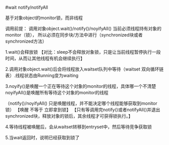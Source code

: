 #wait notify/notifyAll

基于对象object的monitor锁，而非线程 

调用前提：
    调用对象object.wait()/notify()/noyifyAll() 当前必须线程持有对象的monitor（锁），
    所以必须在同步块/方法中进行（synchronized块或者synchronized方法）


1.wait()会释放锁
【对比：sleep不会释放对象锁，只是让当前线程暂停执行一段时间，从而让其他线程有机会继续执行】

2.调用对象object.wait()后会将线程放入waitset队列中等待（waitset 双向循环链表）.线程状态由Running变为waiting

3.noyify()是唤醒一个正在等待这个对象的monitor的线程，具体哪一个不清楚
  noyifyAll()是唤醒所有等待这个对象的monitor的线程
  
（notify()/noyifyAll() 只是唤醒线程，并不能决定哪个线程能够获取到monitor锁）
【唤醒 不等于 立即拿到锁】
【只有等调用完notify()或者notifyAll()并退出synchronized块，释放对象的锁后，其余线程才可获得锁执行。】

4.等待线程被唤醒后，会从waitset转移到entryset中，然后等待竞争获取锁

5.当wait返回时，说明已经获取到锁了

